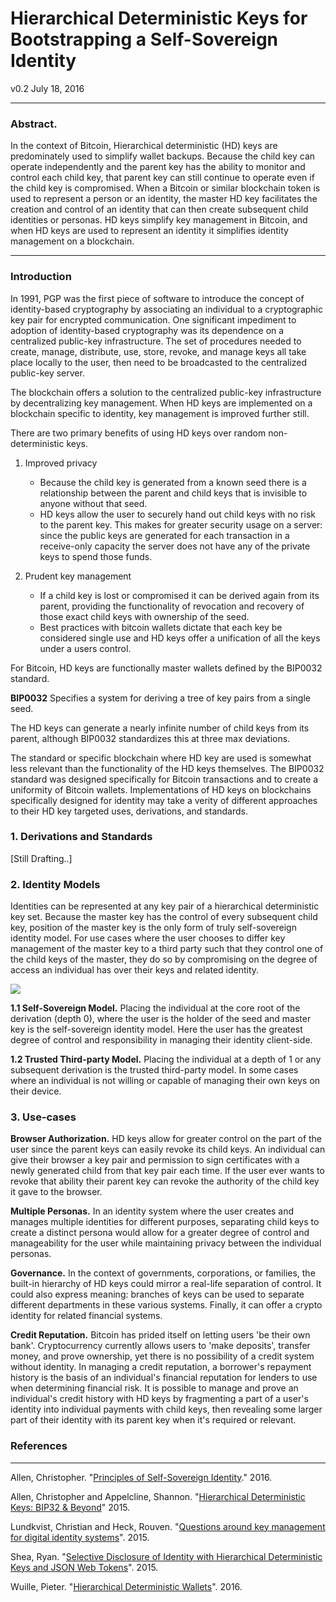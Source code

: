 # Hierarchical Deterministic Keys for Bootstrapping a Self-Sovereign Identity

v0.2 July 18, 2016

--- 

### Abstract.

In the context of Bitcoin, Hierarchical deterministic (HD) keys are predominately used to simplify wallet backups. Because the child key can operate independently and the parent key has the ability to monitor and control each child key, that parent key can still continue to operate even if the child key is compromised. When a Bitcoin or similar blockchain token is used to represent a person or an identity, the master HD key facilitates the creation and control of an identity that can then create subsequent child identities or personas. HD keys simplify key management in Bitcoin, and when HD keys are used to represent an identity it simplifies identity management on a blockchain.

---

### Introduction

In 1991, PGP was the first piece of software to introduce the concept of identity-based cryptography by associating an individual to a cryptographic key pair for encrypted communication. One significant impediment to adoption of identity-based cryptography was its dependence on a centralized public-key infrastructure. The set of procedures needed to create, manage, distribute, use, store, revoke, and manage keys all take place locally to the user, then need to be broadcasted to the centralized public-key server.

The blockchain offers a solution to the centralized public-key infrastructure by decentralizing key management. When HD keys are implemented on a blockchain specific to identity, key management is improved further still.

There are two primary benefits of using HD keys over random non-deterministic keys. 

1. Improved privacy
	- Because the child key is generated from a known seed there is a relationship between the parent and child keys that is invisible to anyone without that seed. 
	- HD keys allow the user to securely hand out child keys with no risk to the parent key. This makes for greater security usage on a server: since the public keys are generated for each transaction in a receive-only capacity the server does not have any of the private keys to spend those funds.
	
2. Prudent key management
	- If a child key is lost or compromised it can be derived again from its parent, providing the functionality of revocation and recovery of those exact child keys with ownership of the seed.
	- Best practices with bitcoin wallets dictate that each key be considered single use and HD keys offer a unification of all the keys under a users control.

For Bitcoin, HD keys are functionally master wallets defined by the BIP0032 standard. 

**BIP0032** Specifies a system for deriving a tree of key pairs from a single seed.

The HD keys can generate a nearly infinite number of child keys from its parent, although BIP0032 standardizes this at three max deviations. 

The standard or specific blockchain where HD key are used is somewhat less relevant than the functionality of the HD keys themselves. The BIP0032 standard was designed specifically for Bitcoin transactions and to create a uniformity of Bitcoin wallets. Implementations of HD keys on blockchains specifically designed for identity may take a verity of different approaches to their HD key targeted uses, derivations, and standards. 

### 1. Derivations and Standards

[Still Drafting..]

### 2. Identity Models

Identities can be represented at any key pair of a hierarchical deterministic key set. Because the master key has the control of every subsequent child key, position of the master key is the only form of truly self-sovereign identity model. For use cases where the user chooses to differ key management of the master key to a third party such that they control one of the child keys of the master, they do so by compromising on the degree of access an individual has over their keys and related identity. 

![](http://i.imgur.com/cgvgbWf.jpg?1)

**1.1 Self-Sovereign Model.** 
Placing the individual at the core root of the derivation (depth 0), where the user is the holder of the seed and master key is the self-sovereign identity model. Here the user has the greatest degree of control and responsibility in managing their identity client-side.

**1.2 Trusted Third-party Model.**
Placing the individual at a depth of 1 or any subsequent derivation is the trusted third-party model. In some cases where an individual is not willing or capable of managing their own keys on their device.

### 3. Use-cases

**Browser Authorization.**
HD keys allow for greater control on the part of the user since the parent keys can easily revoke its child keys. An individual can give their browser a key pair and permission to sign certificates with a newly generated child from that key pair each time. If the user ever wants to revoke that ability their parent key can revoke the authority of the child key it gave to the browser.

**Multiple Personas.**
In an identity system where the user creates and manages multiple identities for different purposes, separating child keys to create a distinct persona would allow for a greater degree of control and manageability for the user while maintaining privacy between the individual personas.

**Governance.**
In the context of governments, corporations, or families, the built-in hierarchy of HD keys could mirror a real-life separation of control. It could also express meaning: branches of keys can be used to separate different departments in these various systems. Finally, it can offer a crypto identity for related financial systems.  

**Credit Reputation.**
Bitcoin has prided itself on letting users 'be their own bank'. Cryptocurrency currently allows users to 'make deposits', transfer money, and prove ownership, yet there is no possibility of a credit system without identity. In managing a credit reputation, a borrower's repayment history is the basis of an individual's financial reputation for lenders to use when determining financial risk. It is possible to manage and prove an individual's credit history with HD keys by fragmenting a part of a user's identity into individual payments with child keys, then revealing some larger part of their identity with its parent key when it's required or relevant.

### References
---

Allen, Christopher. "[Principles of Self-Sovereign Identity](https://github.com/ChristopherA/self-sovereign-identity)." 2016.

Allen, Christopher and Appelcline, Shannon. "[Hierarchical Deterministic Keys: BIP32 & Beyond](https://github.com/WebOfTrustInfo/rebooting-the-web-of-trust/blob/master/topics-and-advance-readings/hierarchical-deterministic-keys--bip32-and-beyond.md)" 2015.

Lundkvist, Christian and Heck, Rouven. "[Questions around key management for digital identity systems](https://github.com/WebOfTrustInfo/rebooting-the-web-of-trust/blob/068c409acc117c81cf7a95e1c00f647d1557a943/topics-and-advance-readings/Identity-Property-Simulation.md)". 2015.

Shea, Ryan. "[Selective Disclosure of Identity with Hierarchical Deterministic Keys and JSON Web Tokens](https://github.com/WebOfTrustInfo/rebooting-the-web-of-trust/blob/master/topics-and-advance-readings/Selective-Disclosure-of-Identity.md)". 2015.

Wuille, Pieter. "[Hierarchical Deterministic Wallets](https://github.com/bitcoin/bips/blob/master/bip-0032.mediawiki)". 2016.
